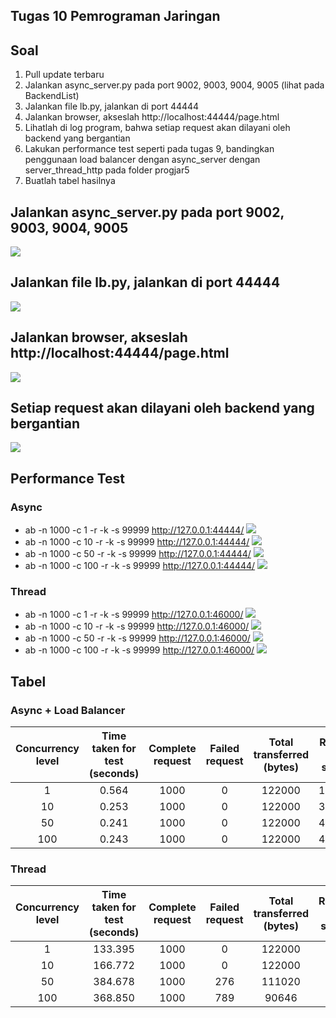## Tugas 10 Pemrograman Jaringan

## Soal
1. Pull update terbaru
2. Jalankan async_server.py pada port 9002, 9003, 9004, 9005 (lihat pada BackendList)
3. Jalankan file lb.py, jalankan di port 44444
4. Jalankan browser, akseslah http://localhost:44444/page.html
5. Lihatlah di log program, bahwa setiap request akan dilayani oleh backend yang bergantian
6. Lakukan performance test seperti pada tugas 9, bandingkan penggunaan load balancer dengan async_server dengan server_thread_http pada folder progjar5
7. Buatlah tabel hasilnya

## Jalankan async_server.py pada port 9002, 9003, 9004, 9005
![](img/1.png)  
## Jalankan file lb.py, jalankan di port 44444
![](img/2.png)  
## Jalankan browser, akseslah http://localhost:44444/page.html
![](img/3.png)  
## Setiap request akan dilayani oleh backend yang bergantian
![](img/4.png)  
## Performance Test
### Async
* ab -n 1000 -c 1 -r -k -s 99999 http://127.0.0.1:44444/
![](img/ac1.png)  
* ab -n 1000 -c 10 -r -k -s 99999 http://127.0.0.1:44444/
![](img/ac10.png)  
* ab -n 1000 -c 50 -r -k -s 99999 http://127.0.0.1:44444/
![](img/ac50.png)  
* ab -n 1000 -c 100 -r -k -s 99999 http://127.0.0.1:44444/
![](img/ac100.png)  
### Thread
* ab -n 1000 -c 1 -r -k -s 99999 http://127.0.0.1:46000/
![](img/tc1.png)  
* ab -n 1000 -c 10 -r -k -s 99999 http://127.0.0.1:46000/
![](img/tc10.png)  
* ab -n 1000 -c 50 -r -k -s 99999 http://127.0.0.1:46000/
![](img/tc50.png)  
* ab -n 1000 -c 100 -r -k -s 99999 http://127.0.0.1:46000/
![](img/tc100.png)  
## Tabel
### Async + Load Balancer
| Concurrency level | Time taken for test (seconds) | Complete request | Failed request | Total transferred (bytes) | Request per second | Time per request (ms) | Transfer rate (Kbytes/sec) |
|:-----------------:|:-----------------------------:|:----------------:|:--------------:|:-------------------------:|:------------------:|:---------------------:|:--------------------------:|
|1|0.564|1000|0|122000|1774.46|0.564|211.41|
|10|0.253|1000|0|122000|3948.26|2.533|470.40|
|50|0.241|1000|0|122000|4152.10|12.042|493.68|
|100|0.243|1000|0|122000|4109.21|24.336|489.57|
### Thread
| Concurrency level | Time taken for test (seconds) | Complete request | Failed request | Total transferred (bytes) | Request per second | Time per request (ms) | Transfer rate (Kbytes/sec) |
|:-----------------:|:-----------------------------:|:----------------:|:--------------:|:-------------------------:|:------------------:|:---------------------:|:--------------------------:|
|1|133.395|1000|0|122000|7.50|133.395|0.89|
|10|166.772|1000|0|122000|6.00|1667.725|0.71|
|50|384.678|1000|276|111020|2.60|19233.908|0.28|
|100|368.850|1000|789|90646|2.76|362.84|0.24|
